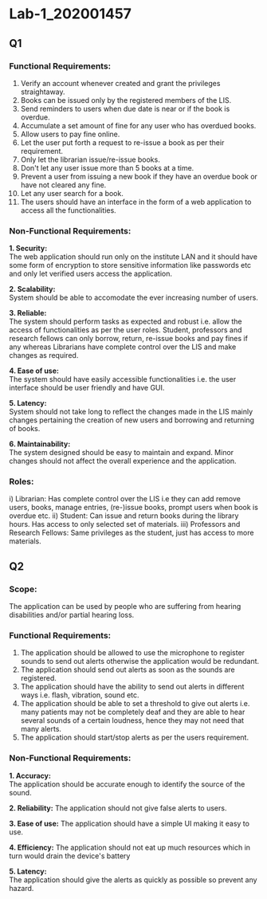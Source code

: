 # Lab-1_202001457

## Q1

### Functional Requirements:

1. Verify an account whenever created and grant the privileges straightaway.
2. Books can be issued only by the registered members of the LIS.
3. Send reminders to users when due date is near or if the book is overdue.
4. Accumulate a set amount of fine for any user who has overdued books.
5. Allow users to pay fine online.
6. Let the user put forth a request to re-issue a book as per their requirement.
7. Only let the librarian issue/re-issue books.
8. Don't let any user issue more than 5 books at a time.
9. Prevent a user from issuing a new book if they have an overdue book or have not cleared any fine.
10. Let any user search for a book.
11. The users should have an interface in the form of a web application to access all the functionalities.

### Non-Functional Requirements:

**1. Security:**  
The web application should run only on the institute LAN and it should have some form of encryption to store sensitive information like passwords etc and only let verified users access the application.

**2. Scalability:**  
System should be able to accomodate the ever increasing number of users.

**3. Reliable:**  
The system should perform tasks as expected and robust i.e. allow the access of functionalities as per the user roles. Student, professors and research fellows can only borrow, return, re-issue books and pay fines if any whereas Librarians have complete control over the LIS and make changes as required.

**4. Ease of use:**  
The system should have easily accessible functionalities i.e. the user interface should be user friendly and have GUI.

**5. Latency:**  
System should not take long to reflect the changes made in the LIS mainly changes pertaining the creation of new users and borrowing and returning of books.

**6. Maintainability:**  
The system designed should be easy to maintain and expand. Minor changes should not affect the overall experience and the application.


### Roles:

i) Librarian: Has complete control over the LIS i.e they can add remove users, books, manage entries, (re-)issue books, prompt users when book is overdue etc.
ii) Student: Can issue and return books during the library hours. Has access to only selected set of materials.
iii) Professors and Research Fellows: Same privileges as the student, just has access to more materials.

## Q2

### Scope:
The application can be used by people who are suffering from hearing disabilities and/or partial hearing loss.

### Functional Requirements:

1. The application should be allowed to use the microphone to register sounds to send out alerts otherwise the application would be redundant.
2. The application should send out alerts as soon as the sounds are registered.
3. The application should have the ability to send out alerts in different ways i.e. flash, vibration, sound etc.
4. The application should be able to set a threshold to give out alerts i.e. many patients may not be completely deaf and they are able to hear several sounds of a certain loudness, hence they may not need that many alerts.
5. The application should start/stop alerts as per the users requirement.


### Non-Functional Requirements:

**1. Accuracy:**  
The application should be accurate enough to identify the source of the sound.

**2. Reliability:**
The application should not give false alerts to users.

**3. Ease of use:**
The application should have a simple UI making it easy to use.

**4. Efficiency:**
The application should not eat up much resources which in turn would drain the device's battery

**5. Latency:**  
The application should give the alerts as quickly as possible so prevent any hazard.
